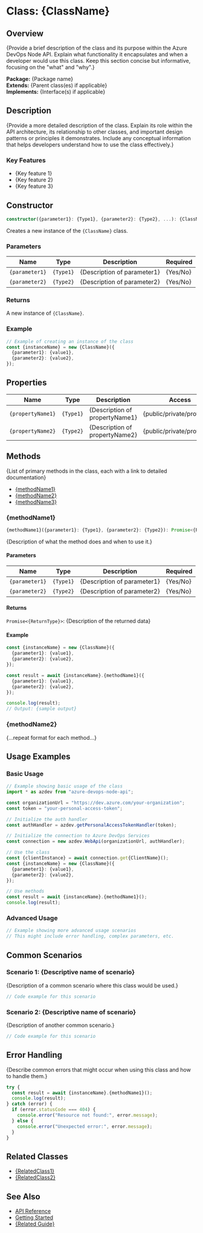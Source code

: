 # Class: {ClassName}

## Overview

{Provide a brief description of the class and its purpose within the Azure DevOps Node API. Explain what functionality it encapsulates and when a developer would use this class. Keep this section concise but informative, focusing on the "what" and "why".}

**Package:** {Package name}  
**Extends:** {Parent class(es) if applicable}  
**Implements:** {Interface(s) if applicable}  

## Description

{Provide a more detailed description of the class. Explain its role within the API architecture, its relationship to other classes, and important design patterns or principles it demonstrates. Include any conceptual information that helps developers understand how to use the class effectively.}

### Key Features

- {Key feature 1}
- {Key feature 2}
- {Key feature 3}

## Constructor

```typescript
constructor({parameter1}: {Type1}, {parameter2}: {Type2}, ...): {ClassName}
```

Creates a new instance of the `{ClassName}` class.

### Parameters

| Name | Type | Description | Required |
|------|------|-------------|----------|
| `{parameter1}` | `{Type1}` | {Description of parameter1} | {Yes/No} |
| `{parameter2}` | `{Type2}` | {Description of parameter2} | {Yes/No} |

### Returns

A new instance of `{ClassName}`.

### Example

```typescript
// Example of creating an instance of the class
const {instanceName} = new {ClassName}({
  {parameter1}: {value1},
  {parameter2}: {value2},
});
```

## Properties

| Name | Type | Description | Access |
|------|------|-------------|--------|
| `{propertyName1}` | `{Type1}` | {Description of propertyName1} | {public/private/protected} |
| `{propertyName2}` | `{Type2}` | {Description of propertyName2} | {public/private/protected} |

## Methods

{List of primary methods in the class, each with a link to detailed documentation}

- [{methodName1}](#methodname1)
- [{methodName2}](#methodname2)
- [{methodName3}](#methodname3)

### {methodName1}

```typescript
{methodName1}({parameter1}: {Type1}, {parameter2}: {Type2}): Promise<{ReturnType}>
```

{Description of what the method does and when to use it.}

#### Parameters

| Name | Type | Description | Required |
|------|------|-------------|----------|
| `{parameter1}` | `{Type1}` | {Description of parameter1} | {Yes/No} |
| `{parameter2}` | `{Type2}` | {Description of parameter2} | {Yes/No} |

#### Returns

`Promise<{ReturnType}>`: {Description of the returned data}

#### Example

```typescript
const {instanceName} = new {ClassName}({
  {parameter1}: {value1},
  {parameter2}: {value2},
});

const result = await {instanceName}.{methodName1}({
  {parameter1}: {value1},
  {parameter2}: {value2},
});

console.log(result);
// Output: {sample output}
```

### {methodName2}

{...repeat format for each method...}

## Usage Examples

### Basic Usage

```typescript
// Example showing basic usage of the class
import * as azdev from "azure-devops-node-api";

const organizationUrl = "https://dev.azure.com/your-organization";
const token = "your-personal-access-token";

// Initialize the auth handler
const authHandler = azdev.getPersonalAccessTokenHandler(token);

// Initialize the connection to Azure DevOps Services
const connection = new azdev.WebApi(organizationUrl, authHandler);

// Use the class
const {clientInstance} = await connection.get{ClientName}();
const {instanceName} = new {ClassName}({
  {parameter1}: {value1},
  {parameter2}: {value2},
});

// Use methods
const result = await {instanceName}.{methodName1}();
console.log(result);
```

### Advanced Usage

```typescript
// Example showing more advanced usage scenarios
// This might include error handling, complex parameters, etc.
```

## Common Scenarios

### Scenario 1: {Descriptive name of scenario}

{Description of a common scenario where this class would be used.}

```typescript
// Code example for this scenario
```

### Scenario 2: {Descriptive name of scenario}

{Description of another common scenario.}

```typescript
// Code example for this scenario
```

## Error Handling

{Describe common errors that might occur when using this class and how to handle them.}

```typescript
try {
  const result = await {instanceName}.{methodName1}();
  console.log(result);
} catch (error) {
  if (error.statusCode === 404) {
    console.error("Resource not found:", error.message);
  } else {
    console.error("Unexpected error:", error.message);
  }
}
```

## Related Classes

- [{RelatedClass1}](link-to-related-class1.md)
- [{RelatedClass2}](link-to-related-class2.md)

## See Also

- [API Reference](../api-reference/index.md)
- [Getting Started](../getting-started/index.md)
- [{Related Guide}](link-to-related-guide.md) 